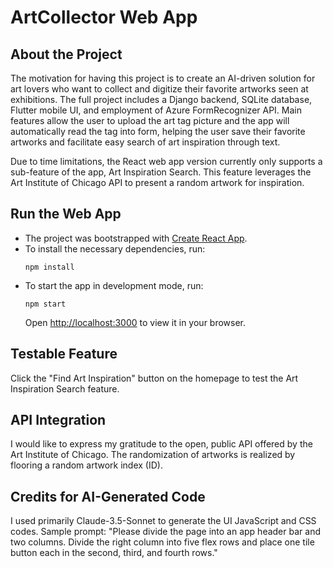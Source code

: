 # ArtCollector Web App

## About the Project

The motivation for having this project is to create an AI-driven solution for art lovers who want to collect and digitize their favorite artworks seen at exhibitions. The full project includes a Django backend, SQLite database, Flutter mobile UI, and employment of Azure FormRecognizer API. Main features allow the user to upload the art tag picture and the app will automatically read the tag into form, helping the user save their favorite artworks and facilitate easy search of art inspiration through text.

Due to time limitations, the React web app version currently only supports a sub-feature of the app, Art Inspiration Search. This feature leverages the Art Institute of Chicago API to present a random artwork for inspiration.

## Run the Web App

- The project was bootstrapped with [Create React App](https://github.com/facebook/create-react-app).
- To install the necessary dependencies, run:
  ```
  npm install
  ```
- To start the app in development mode, run:
  ```
  npm start
  ```
  Open [http://localhost:3000](http://localhost:3000) to view it in your browser.

## Testable Feature

Click the "Find Art Inspiration" button on the homepage to test the Art Inspiration Search feature.

## API Integration

I would like to express my gratitude to the open, public API offered by the Art Institute of Chicago. The randomization of artworks is realized by flooring a random artwork index (ID).

## Credits for AI-Generated Code

I used primarily Claude-3.5-Sonnet to generate the UI JavaScript and CSS codes. Sample prompt:
"Please divide the page into an app header bar and two columns. Divide the right column into five flex rows and place one tile button each in the second, third, and fourth rows."
